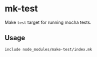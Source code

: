 # mk-test

 Make `test` target for running mocha tests.

## Usage

```make
include node_modules/make-test/index.mk
```
